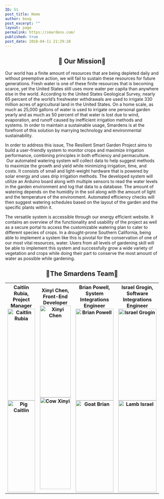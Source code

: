 ```yaml
---
ID: 51
post_title: Home
author: boog
post_excerpt: ""
layout: page
permalink: https://smardens.com/
published: true
post_date: 2018-04-11 21:29:28
---
```

<h2 style="text-align: center;">🌱 Our Mission🌱</h2>
Our world has a finite amount of resources that are being depleted daily and without preemptive action, we will fail to sustain these resources for future generations. Fresh water is one of these finite resources that is becoming scarce, yet the United States still uses more water per capita than anywhere else in the world. According to the United States Geological Survey, nearly 65 percent of the world’s freshwater withdrawals are used to irrigate 330 million acres of agricultural land in the United States. On a home scale, as much as 25,000 gallons of water is used to irrigate one personal garden yearly and as much as 50 percent of that water is lost due to wind, evaporation, and runoff caused by inefficient irrigation methods and systems. In order to maintain a sustainable usage, Smardens is at the forefront of this solution by marrying technology and environmental sustainability.

In order to address this issue, The Resilient Smart Garden Project aims to build a user-friendly system to monitor crops and maximize irrigation performance, combining principles in both efficiency and permaculture.  Our automated watering system will collect data to help suggest methods to maximize the growth and yield while minimizing irrigation, time, and costs. It consists of small and light-weight hardware that is powered by solar energy and uses drip irrigation methods. The developed system will utilize an Arduino board along with multiple sensors to read the water levels in the garden environment and log that data to a database. The amount of watering depends on the humidity in the soil along with the amount of light and the temperature of the environment. Automated efficiency checks will then suggest watering schedules based on the layout of the garden and the specific plants within it.

The versatile system is accessible through our energy efficient website. It contains an overview of the functionality and usability of the project as well as a secure portal to access the customizable watering plan to cater to different species of crops. In a drought-prone Southern California, being able to implement a system like this is pivotal for the conservation of one of our most vital resources, water. Users from all levels of gardening skill will be able to implement this system and successfully grow a wide variety of vegetation and crops while doing their part to conserve the most amount of water as possible while gardening.
<h2 style="text-align: center;">🌱The Smardens Team🌱</h2>
<table class=" aligncenter">
<tbody>
<tr>
<th class="home">Caitlin Rubia, Project Manager
<div id="cf" align="center"><img class="bottom size-full wp-image-314 aligncenter" src="https://smardens.com/wp-content/uploads/2018/05/152563948386330786-_1_-e1525686383668.png" alt="Caitlin Rubia" width="100%" height="300" /> <img class="top size-full wp-image-316 aligncenter" src="https://smardens.com/wp-content/uploads/2018/05/152563948386330786-_3_-e1525686330449.png" alt="Pig Caitlin" width="100%" height="300" /></div></th>
<th class="home">Xinyi Chen, Front-End Developer
<div id="cf" align="center"><img class="bottom wp-image-313 size-full aligncenter" src="https://smardens.com/wp-content/uploads/2018/05/152563948386330786-e1525686452594.png" alt="Xinyi Chen" width="100%" height="300" /><img class="top wp-image-311 size-full aligncenter" src="https://smardens.com/wp-content/uploads/2018/05/152563948386330786-_4_-e1525686771386.png" alt="Cow Xinyi" width="100%" height="300" /></div></th>
<th class="home">Brian Powell, System Integrations Engineer
<div id="cf" align="center"><img class="bottom size-full wp-image-312 aligncenter" src="https://smardens.com/wp-content/uploads/2018/05/152563948386330786-_5_-e1525686466966.png" alt="Brian Powell" width="100%" height="300" /><img class="top size-full wp-image-315 aligncenter" src="https://smardens.com/wp-content/uploads/2018/05/152563948386330786-_2_.png" alt="Goat Brian" width="100%" height="300" /></div></th>
<th class="home">Israel Grogin, Software Integrations Engineer
<div id="cf" align="center"><img class="bottom wp-image-378 size-full aligncenter" src="https://smardens.com/wp-content/uploads/2018/09/israel-e1536720136999.png" alt="Israel Grogin" width="100%" height="300" /> <img class="top aligncenter wp-image-379 size-full" src="https://smardens.com/wp-content/uploads/2018/09/lamb-e1536720158672.png" alt="Lamb Israel" width="100%" height="300" /></div></th>
</tr>
</tbody>
</table>
